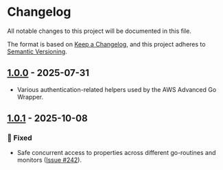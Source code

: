 # Changelog

All notable changes to this project will be documented in this file.

The format is based on [Keep a Changelog](https://keepachangelog.com/en/1.0.0/), and this project adheres to [Semantic Versioning](https://semver.org/#semantic-versioning-200).

## [1.0.0] - 2025-07-31
* Various authentication-related helpers used by the AWS Advanced Go Wrapper.

## [1.0.1] - 2025-10-08
### :bug: Fixed
* Safe concurrent access to properties across different go-routines and monitors ([Issue #242](https://github.com/aws/aws-advanced-go-wrapper/issues/242)).

[1.0.0]: https://github.com/awslabs/aws-advanced-go-wrapper/releases/tag/auth-helpers/1.0.0
[1.0.1]: https://github.com/awslabs/aws-advanced-go-wrapper/releases/tag/auth-helpers/1.0.1
